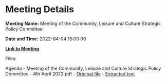# Meeting Details

**Meeting Name:** Meeting of the Community, Leisure and Culture Strategic Policy Committee

**Date and Time:** 2022-04-04 15:00:00

**[Link to Meeting](https://www.limerick.ie/council/whats-on/meeting-community-leisure-and-culture-strategic-policy-committee-12)**

Files: 

Agenda - Meeting of the Community, Leisure and Culture Strategic Policy Committee - 4th April 2022.pdf - [Original file](https://www.limerick.ie/sites/default/files/media/documents/2022-03/220404-agenda_1.pdf) - [Extracted text](./Agenda%20-%C2%A0Meeting%20of%20the%20Community%2C%20Leisure%20and%20Culture%20Strategic%20Policy%20Committee%20-%204th%20April%202022.md)

